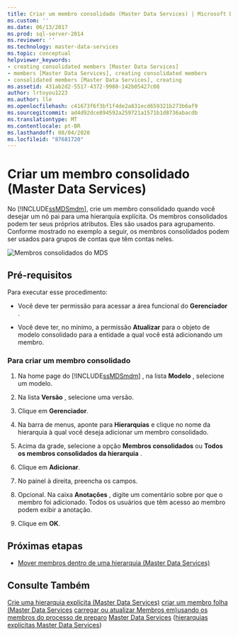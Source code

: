 ```yaml
---
title: Criar um membro consolidado (Master Data Services) | Microsoft Docs
ms.custom: ''
ms.date: 06/13/2017
ms.prod: sql-server-2014
ms.reviewer: ''
ms.technology: master-data-services
ms.topic: conceptual
helpviewer_keywords:
- creating consolidated members [Master Data Services]
- members [Master Data Services], creating consolidated members
- consolidated members [Master Data Services], creating
ms.assetid: 431ab2d2-5517-4372-9980-142b05427c08
author: lrtoyou1223
ms.author: lle
ms.openlocfilehash: c41673f6f3bf1f4de2a831ecd659321b273b6af9
ms.sourcegitcommit: ad4d92dce894592a259721a1571b1d8736abacdb
ms.translationtype: MT
ms.contentlocale: pt-BR
ms.lasthandoff: 08/04/2020
ms.locfileid: "87681720"
---
```

# <a name="create-a-consolidated-member-master-data-services"></a>Criar um membro consolidado (Master Data Services)
  No [!INCLUDE[ssMDSmdm](../includes/ssmdsmdm-md.md)], crie um membro consolidado quando você desejar um nó pai para uma hierarquia explícita. Os membros consolidados podem ter seus próprios atributos. Eles são usados para agrupamento. Conforme mostrado no exemplo a seguir, os membros consolidados podem ser usados para grupos de contas que têm contas neles.

 ![Membros consolidados do MDS](../../2014/master-data-services/media/mds-consolidated-members.png "Membros consolidados do MDS")

## <a name="prerequisites"></a>Pré-requisitos
 Para executar esse procedimento:

-   Você deve ter permissão para acessar a área funcional do **Gerenciador** .

-   Você deve ter, no mínimo, a permissão **Atualizar** para o objeto de modelo consolidado para a entidade a qual você está adicionando um membro.

### <a name="to-create-a-consolidated-member"></a>Para criar um membro consolidado

1.  Na home page do [!INCLUDE[ssMDSmdm](../includes/ssmdsmdm-md.md)] , na lista **Modelo** , selecione um modelo.

2.  Na lista **Versão** , selecione uma versão.

3.  Clique em **Gerenciador**.

4.  Na barra de menus, aponte para **Hierarquias** e clique no nome da hierarquia à qual você deseja adicionar um membro consolidado.

5.  Acima da grade, selecione a opção **Membros consolidados** ou **Todos os membros consolidados da hierarquia** .

6.  Clique em **Adicionar**.

7.  No painel à direita, preencha os campos.

8.  Opcional. Na caixa **Anotações** , digite um comentário sobre por que o membro foi adicionado. Todos os usuários que têm acesso ao membro podem exibir a anotação.

9. Clique em **OK**.

## <a name="next-steps"></a>Próximas etapas

-   [Mover membros dentro de uma hierarquia &#40;Master Data Services&#41;](move-members-within-a-hierarchy-master-data-services.md)

## <a name="see-also"></a>Consulte Também
 [Crie uma hierarquia explícita &#40;Master Data Services&#41;](../../2014/master-data-services/create-an-explicit-hierarchy-master-data-services.md) [criar um membro folha &#40;Master Data Services](../../2014/master-data-services/create-a-leaf-member-master-data-services.md) [carregar ou atualizar Membros em&#41;usando os membros do processo de preparo](add-update-and-delete-data-master-data-services.md) [Master Data Services](../../2014/master-data-services/members-master-data-services.md) &#40;[hierarquias explícitas Master Data Services](../../2014/master-data-services/explicit-hierarchies-master-data-services.md)&#41;


